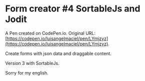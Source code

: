 # Form creator #4  SortableJs and Jodit 

A Pen created on CodePen.io. Original URL: [https://codepen.io/luisangelmaciel/pen/LYmjzyz](https://codepen.io/luisangelmaciel/pen/LYmjzyz).

Create forms with json data and draggable content.

Version 3 with SortableJs.

Sorry for my english.